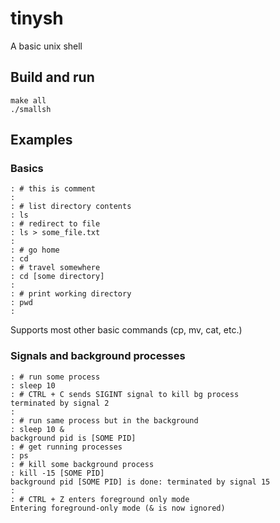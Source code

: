 # tinysh
A basic unix shell

## Build and run
```
make all
./smallsh
```

## Examples
### Basics
```
: # this is comment
:
: # list directory contents
: ls
: # redirect to file
: ls > some_file.txt
:
: # go home
: cd 
: # travel somewhere
: cd [some directory]
:
: # print working directory
: pwd
: 
```
Supports most other basic commands (cp, mv, cat, etc.)

### Signals and background processes
```
: # run some process
: sleep 10
: # CTRL + C sends SIGINT signal to kill bg process
terminated by signal 2
:
: # run same process but in the background
: sleep 10 &
background pid is [SOME PID]
: # get running processes
: ps
: # kill some background process
: kill -15 [SOME PID]
background pid [SOME PID] is done: terminated by signal 15
:
: # CTRL + Z enters foreground only mode
Entering foreground-only mode (& is now ignored)
```
